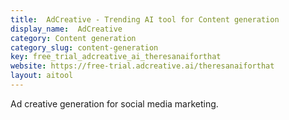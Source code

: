 ```yaml
---
title:  AdCreative - Trending AI tool for Content generation
display_name:  AdCreative
category: Content generation
category_slug: content-generation
key: free_trial_adcreative_ai_theresanaiforthat
website: https://free-trial.adcreative.ai/theresanaiforthat
layout: aitool
---
```


Ad creative generation for social media marketing.
